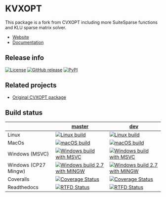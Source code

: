 KVXOPT
======

This package is a fork from CVXOPT including more SuiteSparse functions and KLU
sparse matrix solver.


* [Website](https://sanurielf.github.io/kvxopt/)
* [Documentation](https://sanurielf.github.io/kvxopt/userguide/index.html)



Release info
------------

[![License](https://img.shields.io/badge/license-GPL3-blue.svg)](https://www.gnu.org/licenses/gpl-3.0.en.html) 
[![GitHub release](https://img.shields.io/github/release/sanurielf/kvxopt.svg)](https://github.com/sanurielf/kvxopt/releases/latest)
[![PyPI](https://img.shields.io/pypi/v/kvxopt.svg)](https://pypi.python.org/pypi/kvxopt)


Related projects
----------------

* [Original CVXOPT package](https://github.com/cvxopt/cvxopt)


Build status
------------


|             | [master](https://github.com/sanurielf/cvxopt/tree/master) | [dev](https://github.com/sanurielf/cvxopt/tree/dev) |
|-------------|--------|------------|
| Linux | [![Linux build](https://github.com/sanurielf/kvxopt/workflows/Linux%20build/badge.svg?branch=master)](https://github.com/sanurielf/kvxopt/actions)|  [![Linux build](https://github.com/sanurielf/kvxopt/workflows/Linux%20build/badge.svg?branch=dev)](https://github.com/sanurielf/kvxopt/actions)| 
| MacOs | [![macOS build](https://github.com/sanurielf/kvxopt/workflows/macOS%20build/badge.svg?branch=master)](https://github.com/sanurielf/kvxopt/actions)|  [![macOS build](https://github.com/sanurielf/kvxopt/workflows/macOS%20build/badge.svg?branch=dev)](https://github.com/sanurielf/kvxopt/actions)| 
| Windows (MSVC)| [![Windows build with MSVC](https://github.com/sanurielf/kvxopt/workflows/Windows%20build%20with%20MSVC/badge.svg?branch=master)](https://github.com/sanurielf/kvxopt/actions)|  [![Windows build with MSVC](https://github.com/sanurielf/kvxopt/workflows/Windows%20build%20with%20MSVC/badge.svg?branch=dev)](https://github.com/sanurielf/kvxopt/actions)| 
| Windows (CP27 Mingw)| [![Windows build 2.7 with MINGW](https://github.com/sanurielf/kvxopt/workflows/Windows%20build%202.7%20with%20MINGW/badge.svg?branch=master)](https://github.com/sanurielf/kvxopt/actions)|  [![Windows build 2.7 with MINGW](https://github.com/sanurielf/kvxopt/workflows/Windows%20build%202.7%20with%20MINGW/badge.svg?branch=dev)](https://github.com/sanurielf/kvxopt/actions)| 
| Coveralls   |  [![Coverage Status](https://coveralls.io/repos/github/sanurielf/cvxopt/badge.svg?branch=master)](https://coveralls.io/github/sanurielf/cvxopt?branch=master)   | [![Coverage Status](https://coveralls.io/repos/github/sanurielf/cvxopt/badge.svg?branch=master)](https://coveralls.io/github/sanurielf/cvxopt?branch=dev)   |
| Readthedocs | [![RTFD Status](https://readthedocs.org/projects/cvxopt/badge/?version=latest)](http://cvxopt.readthedocs.io/en/latest/?badge=latest) | [![RTFD Status](https://readthedocs.org/projects/cvxopt/badge/?version=latest)](http://cvxopt.readthedocs.io/en/latest/?badge=latest) |
